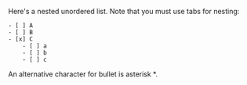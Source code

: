 Here's a nested unordered list. Note that you must use tabs for nesting:
```
- [ ] A
- [ ] B
- [x] C
    - [ ] a
    - [ ] b
    - [ ] c
```

An alternative character for bullet is asterisk *.